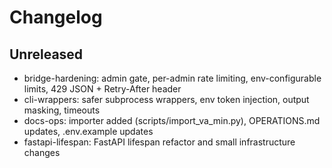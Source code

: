 # Changelog

## Unreleased

- bridge-hardening: admin gate, per-admin rate limiting, env-configurable limits, 429 JSON + Retry-After header
- cli-wrappers: safer subprocess wrappers, env token injection, output masking, timeouts
- docs-ops: importer added (scripts/import_va_min.py), OPERATIONS.md updates, .env.example updates
- fastapi-lifespan: FastAPI lifespan refactor and small infrastructure changes
